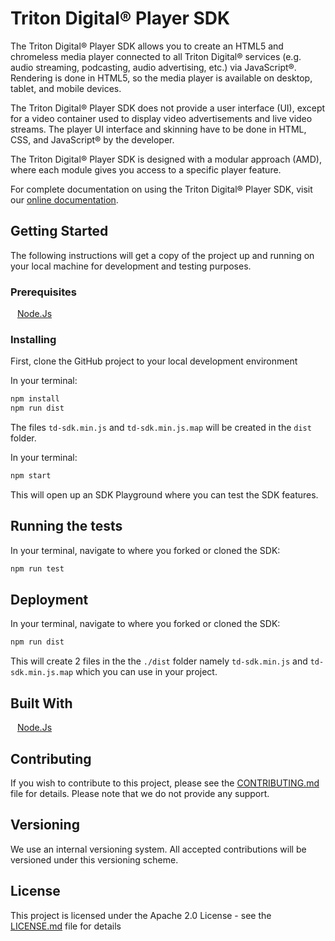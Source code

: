 # Triton Digital® Player SDK

The Triton Digital® Player SDK allows you to create an HTML5 and chromeless media player connected to all Triton Digital® services (e.g. audio streaming, podcasting, audio advertising, etc.) via JavaScript®. Rendering is done in HTML5, so the media player is available on desktop, tablet, and mobile devices.

The Triton Digital® Player SDK does not provide a user interface (UI),  except for a video container used to display video advertisements and live video streams. The player UI interface and skinning have to be done in HTML, CSS, and JavaScript® by the developer.

The Triton Digital® Player SDK is designed with a modular approach (AMD), where each module gives you access to a specific player feature.

For complete documentation on using the Triton Digital® Player SDK, visit our [online documentation](https://userguides.tritondigital.com/spc/tdplay2/  ).

## Getting Started

The following instructions will get a copy of the project up and running on your local machine for development and testing purposes.

### Prerequisites

&ensp; [Node.Js](https://nodejs.org/en/)

### Installing

First, clone the GitHub project to your local development environment

In your terminal:

```bash
npm install
npm run dist
```

The files `td-sdk.min.js` and `td-sdk.min.js.map` will be created in the `dist` folder.

In your terminal:

```bash
npm start
```

This will open up an SDK Playground where you can test the SDK features.

## Running the tests

In your terminal, navigate to where you forked or cloned the SDK:

```bash
npm run test
```

## Deployment

In your terminal, navigate to where you forked or cloned the SDK:

```bash
npm run dist
```

This will create 2 files in the the `./dist` folder namely `td-sdk.min.js` and `td-sdk.min.js.map` which you can use in your project.

## Built With

&ensp; [Node.Js](https://nodejs.org/en/)

## Contributing

If you wish to contribute to this project, please see the [CONTRIBUTING.md](CONTRIBUTING.md) file for details. Please note that we do not provide any support.

## Versioning

We use an internal versioning system. All accepted contributions will be versioned under this versioning scheme.

## License

This project is licensed under the Apache 2.0 License - see the [LICENSE.md](LICENSE.md) file for details

